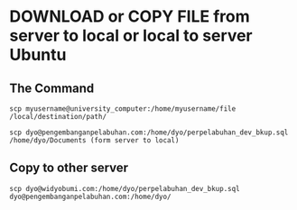 # DOWNLOAD or COPY FILE from server to local or local to server Ubuntu

## The Command

    scp myusername@university_computer:/home/myusername/file /local/destination/path/
    
    scp dyo@pengembanganpelabuhan.com:/home/dyo/perpelabuhan_dev_bkup.sql /home/dyo/Documents (form server to local)
    
## Copy to other server
   
	scp dyo@widyobumi.com:/home/dyo/perpelabuhan_dev_bkup.sql dyo@pengembanganpelabuhan.com:/home/dyo/